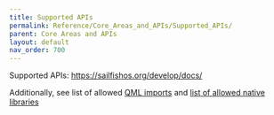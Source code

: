 ```yaml
---
title: Supported APIs
permalink: Reference/Core_Areas_and_APIs/Supported_APIs/
parent: Core Areas and APIs
layout: default
nav_order: 700
---
```


Supported APIs: <https://sailfishos.org/develop/docs/>

Additionally, see list of allowed [QML imports](https://github.com/sailfish-sdk/sdk-harbour-rpmvalidator/blob/harbour-qa/allowed_qmlimports.conf) and [list of allowed native libraries](https://github.com/sailfish-sdk/sdk-harbour-rpmvalidator/blob/harbour-qa/allowed_libraries.conf)
